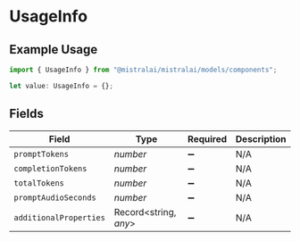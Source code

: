 # UsageInfo

## Example Usage

```typescript
import { UsageInfo } from "@mistralai/mistralai/models/components";

let value: UsageInfo = {};
```

## Fields

| Field                  | Type                   | Required               | Description            |
| ---------------------- | ---------------------- | ---------------------- | ---------------------- |
| `promptTokens`         | *number*               | :heavy_minus_sign:     | N/A                    |
| `completionTokens`     | *number*               | :heavy_minus_sign:     | N/A                    |
| `totalTokens`          | *number*               | :heavy_minus_sign:     | N/A                    |
| `promptAudioSeconds`   | *number*               | :heavy_minus_sign:     | N/A                    |
| `additionalProperties` | Record<string, *any*>  | :heavy_minus_sign:     | N/A                    |